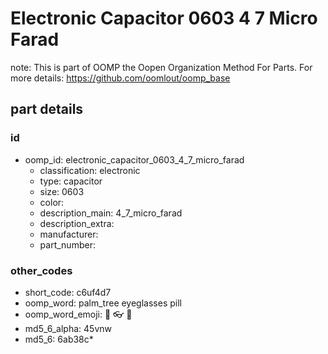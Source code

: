 # Electronic Capacitor 0603 4 7 Micro Farad  

note: This is part of OOMP the Oopen Organization Method For Parts. For more details: https://github.com/oomlout/oomp_base

##  part details





### id
* oomp_id: electronic_capacitor_0603_4_7_micro_farad
  * classification: electronic
  * type: capacitor
  * size: 0603
  * color: 
  * description_main: 4_7_micro_farad
  * description_extra: 
  * manufacturer: 
  * part_number: 

### other_codes
* short_code: c6uf4d7
* oomp_word: palm_tree eyeglasses pill
* oomp_word_emoji: :palm_tree: :eyeglasses: :pill:
* md5_6_alpha: 45vnw
* md5_6: 6ab38c* 
